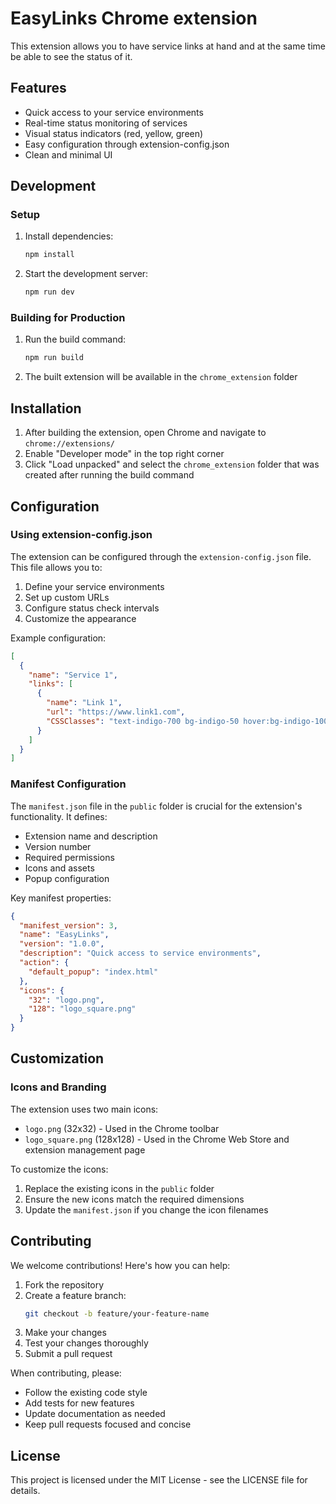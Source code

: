 # EasyLinks Chrome extension

This extension allows you to have service links at hand and at the same time be able to see the status of it.

## Features

- Quick access to your service environments
- Real-time status monitoring of services
- Visual status indicators (red, yellow, green)
- Easy configuration through extension-config.json
- Clean and minimal UI

## Development

### Setup

1. Install dependencies:

   ```bash
   npm install
   ```

2. Start the development server:
   ```bash
   npm run dev
   ```

### Building for Production

1. Run the build command:

   ```bash
   npm run build
   ```

2. The built extension will be available in the `chrome_extension` folder

## Installation

1. After building the extension, open Chrome and navigate to `chrome://extensions/`
2. Enable "Developer mode" in the top right corner
3. Click "Load unpacked" and select the `chrome_extension` folder that was created after running the build command

## Configuration

### Using extension-config.json

The extension can be configured through the `extension-config.json` file. This file allows you to:

1. Define your service environments
2. Set up custom URLs
3. Configure status check intervals
4. Customize the appearance

Example configuration:

```json
[
  {
    "name": "Service 1",
    "links": [
      {
        "name": "Link 1",
        "url": "https://www.link1.com",
        "CSSClasses": "text-indigo-700 bg-indigo-50 hover:bg-indigo-100 transition-colors"
      }
    ]
  }
]
```

### Manifest Configuration

The `manifest.json` file in the `public` folder is crucial for the extension's functionality. It defines:

- Extension name and description
- Version number
- Required permissions
- Icons and assets
- Popup configuration

Key manifest properties:

```json
{
  "manifest_version": 3,
  "name": "EasyLinks",
  "version": "1.0.0",
  "description": "Quick access to service environments",
  "action": {
    "default_popup": "index.html"
  },
  "icons": {
    "32": "logo.png",
    "128": "logo_square.png"
  }
}
```

## Customization

### Icons and Branding

The extension uses two main icons:

- `logo.png` (32x32) - Used in the Chrome toolbar
- `logo_square.png` (128x128) - Used in the Chrome Web Store and extension management page

To customize the icons:

1. Replace the existing icons in the `public` folder
2. Ensure the new icons match the required dimensions
3. Update the `manifest.json` if you change the icon filenames

## Contributing

We welcome contributions! Here's how you can help:

1. Fork the repository
2. Create a feature branch:
   ```bash
   git checkout -b feature/your-feature-name
   ```
3. Make your changes
4. Test your changes thoroughly
5. Submit a pull request

When contributing, please:

- Follow the existing code style
- Add tests for new features
- Update documentation as needed
- Keep pull requests focused and concise

## License

This project is licensed under the MIT License - see the LICENSE file for details.
